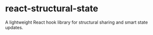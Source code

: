 # react-structural-state
A lightweight React hook library for structural sharing and smart state updates.
